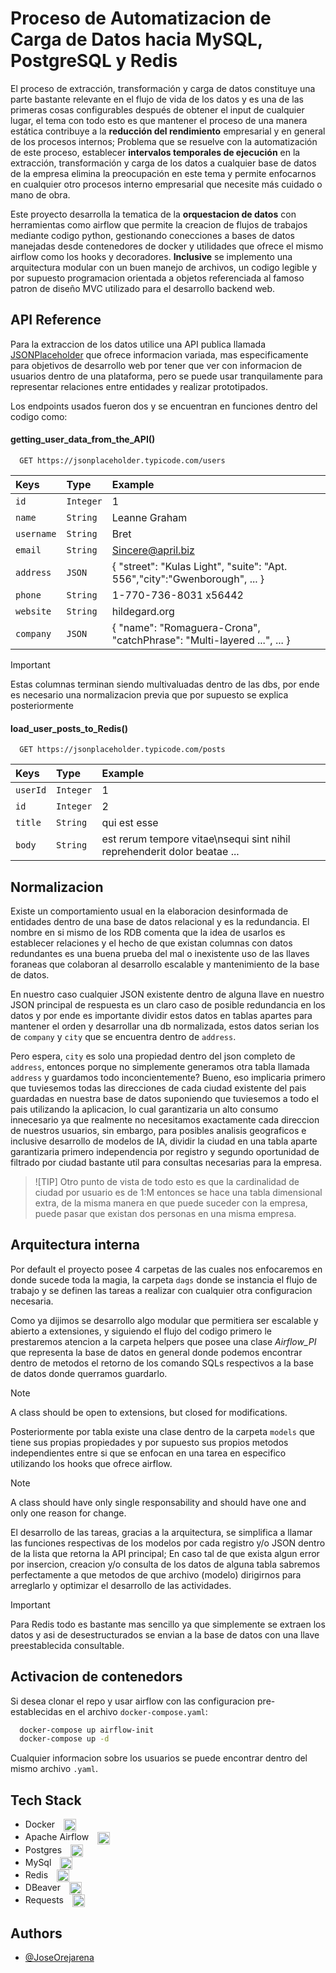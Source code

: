 
# Proceso de Automatizacion de Carga de Datos hacia MySQL, PostgreSQL y Redis

El proceso de extracción, transformación y carga de datos constituye una parte bastante relevante en el flujo de vida de los datos y es una de las primeras cosas configurables después de obtener el input de cualquier lugar, el tema con todo esto es que mantener el proceso de una manera estática contribuye a la **reducción del rendimiento** empresarial y en general de los procesos internos; Problema que se resuelve con la automatización de este proceso, establecer **intervalos temporales de ejecución** en la extracción, transformación y carga de los datos a cualquier base de datos de la empresa elimina la preocupación en este tema y permite enfocarnos en cualquier otro procesos interno empresarial que necesite más cuidado o mano de obra.

Este proyecto desarrolla la tematica de la **orquestacion de datos** con herramientas como airflow que permite la creacion de flujos de trabajos mediante codigo python, gestionando conecciones a bases de datos manejadas desde contenedores de docker y utilidades que ofrece el mismo airflow como los hooks y decoradores. **Inclusive** se implemento una arquitectura modular con un buen manejo de archivos, un codigo legible y por supuesto programacion orientada a objetos referenciada al famoso patron de diseño MVC utilizado para el desarrollo backend web.


## API Reference

Para la extraccion de los datos utilice una API publica llamada [JSONPlaceholder](https://jsonplaceholder.typicode.com/) que ofrece informacion variada, mas especificamente para objetivos de desarrollo web por tener que ver con informacion de usuarios dentro de una plataforma, pero se puede usar tranquilamente para representar relaciones entre entidades y realizar prototipados.

Los endpoints usados fueron dos y se encuentran en funciones dentro del codigo como:

#### getting_user_data_from_the_API()

```http
  GET https://jsonplaceholder.typicode.com/users
```

| Keys | Type     | Example                |
| :-------- | :------- | :------------------------- |
| `id` | `Integer` | 1 |
| `name` | `String` | Leanne Graham |
| `username` | `String` | Bret |
| `email` | `String` | Sincere@april.biz |
| `address` | `JSON` | { "street": "Kulas Light", "suite": "Apt. 556","city":"Gwenborough", ... }|
| `phone` | `String` | 1-770-736-8031 x56442 |
| `website` | `String` | hildegard.org |
| `company` | `JSON` | { "name": "Romaguera-Crona", "catchPhrase": "Multi-layered ...", ... }|

> [!IMPORTANT]
> Estas columnas terminan siendo multivaluadas dentro de las dbs, por ende es necesario una normalizacion previa que por supuesto se explica posteriormente

#### load_user_posts_to_Redis()

```http
  GET https://jsonplaceholder.typicode.com/posts
```

| Keys | Type     | Example                       |
| :-------- | :------- | :-------------------------------- |
| `userId`      | `Integer` | 1 |
| `id`      | `Integer` | 2 |
| `title`      | `String` | qui est esse |
| `body`      | `String` | est rerum tempore vitae\nsequi sint nihil reprehenderit dolor beatae ...  |


## Normalizacion

Existe un comportamiento usual en la elaboracion desinformada de entidades dentro de una base de datos relacional y es la redundancia. El nombre en si mismo de los RDB comenta que la idea de usarlos es establecer relaciones y el hecho de que existan columnas con datos redundantes es una buena prueba del mal o inexistente uso de las llaves foraneas que colaboran al desarrollo escalable y mantenimiento de la base de datos.

En nuestro caso cualquier JSON existente dentro de alguna llave en nuestro JSON principal de respuesta es un claro caso de posible redundancia en los datos y por ende es importante dividir estos datos en tablas apartes para mantener el orden y desarrollar una db normalizada, estos datos serian los de `company` y `city` que se encuentra dentro de `address`. 

Pero espera, `city` es solo una propiedad dentro del json completo de `address`, entonces porque no simplemente generamos otra tabla llamada `address` y guardamos todo inconcientemente? Bueno, eso implicaria primero que tuviesemos todas las direcciones de cada ciudad existente del pais  guardadas en nuestra base de datos suponiendo que tuviesemos a todo el pais utilizando la aplicacion, lo cual garantizaria un alto consumo innecesario ya que realmente no necesitamos exactamente cada direccion de nuestros usuarios, sin embargo, para posibles analisis geograficos e inclusive desarrollo de modelos de IA, dividir la ciudad en una tabla aparte garantizaria primero independencia por registro y segundo oportunidad de filtrado por ciudad bastante util para consultas necesarias para la empresa. 

> ![TIP]
> Otro punto de vista de todo esto es que la cardinalidad de ciudad por usuario es de 1:M entonces se hace una tabla dimensional extra, de la misma manera en que puede suceder con la empresa, puede pasar que existan dos personas en una misma empresa.

## Arquitectura interna

Por default el proyecto posee 4 carpetas de las cuales nos enfocaremos en donde sucede toda la magia, la carpeta `dags` donde se instancia el flujo de trabajo y se definen las tareas a realizar con cualquier otra configuracion necesaria.

Como ya dijimos se desarrollo algo modular que permitiera ser escalable y abierto a extensiones, y siguiendo el flujo del codigo primero le prestaremos atencion a la carpeta helpers que posee una clase *Airflow_PI* que representa la base de datos en general donde podemos encontrar dentro de metodos el retorno de los comando SQLs respectivos a la base de datos donde querramos guardarlo.

> [!NOTE]
> A class should be open to extensions, but closed for modifications.

Posteriormente por tabla existe una clase dentro de la carpeta `models` que tiene sus propias propiedades y por supuesto sus propios metodos independientes entre si que se enfocan en una tarea en especifico utilizando los hooks que ofrece airflow.

> [!NOTE]
> A class should have only single responsability and should have one and only one reason for change.

El desarrollo de las tareas, gracias a la arquitectura, se simplifica a llamar las funciones respectivas de los modelos por cada registro y/o JSON dentro de la lista que retorna la API principal; En caso tal de que exista algun error por insercion, creacion y/o consulta de los datos de alguna tabla sabremos perfectamente a que metodos de que archivo (modelo) dirigirnos para arreglarlo y optimizar el desarrollo de las actividades.

> [!IMPORTANT]
> Para Redis todo es bastante mas sencillo ya que simplemente se extraen los datos y asi de desestructurados se envian a la base de datos con una llave preestablecida consultable.


## Activacion de contenedors

Si desea clonar el repo y usar airflow con las configuracion pre-establecidas en el archivo `docker-compose.yaml`:

```bash
  docker-compose up airflow-init
  docker-compose up -d
```

Cualquier informacion sobre los usuarios se puede encontrar dentro del mismo archivo `.yaml`.


## Tech Stack

- Docker <image src="https://static-00.iconduck.com/assets.00/docker-icon-512x438-ga1hb37h.png" width=20 align="center" style="margin-left:10px" alt="Docker icon">
- Apache Airflow <image src="https://zimetrics.com/wp-content/uploads/2023/09/apache-airflow.png" width=20 align="center" style="margin-left:10px" alt="Airflow icon">
- Postgres <image src="https://cdn-icons-png.flaticon.com/512/5968/5968342.png" width=20 align="center" style="margin-left:10px" alt="Postgres icon">
- MySql <image src="https://cdn4.iconfinder.com/data/icons/logos-3/181/MySQL-512.png" width=20 align="center" style="margin-left:10px" alt="MySQL icon"> 
- Redis <image src="https://cdn4.iconfinder.com/data/icons/redis-2/1451/Untitled-2-512.png" width=20 align="center" style="margin-left:10px" alt="Redis icon">
- DBeaver <image src="https://static-00.iconduck.com/assets.00/dbeaver-icon-2048x2026-kcj6pqth.png" width=20 align="center" style="margin-left:10px" alt="DBeaver icon">
- Requests <image src="https://upload.wikimedia.org/wikipedia/commons/2/2c/Requests-logo.png" width=20 align="center" style="margin-left:10px" alt="Requests icon">

## Authors

- [@JoseOrejarena](https://www.linkedin.com/in/jose-orejarena/)

